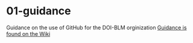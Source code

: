 # 01-guidance
Guidance on the use of GitHub for the DOI-BLM orginization
[Guidance is found on the Wiki](https://github.com/DOI-BLM/01-guidance/wiki)
